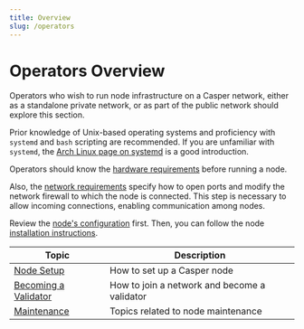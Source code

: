 ```yaml
---
title: Overview
slug: /operators
---
```


# Operators Overview

Operators who wish to run node infrastructure on a Casper network, either as a standalone private network, or as part of the public network should explore this section.

Prior knowledge of Unix-based operating systems and proficiency with `systemd` and `bash` scripting are recommended. If you are unfamiliar with `systemd`, the [Arch Linux page on systemd](https://wiki.archlinux.org/title/systemd) is a good introduction.

Operators should know the [hardware requirements](./setup/hardware.md) before running a node.

Also, the [network requirements](./setup/install-node.md#network-requirements) specify how to open ports and modify the network firewall to which the node is connected. This step is necessary to allow incoming connections, enabling communication among nodes.

Review the [node's configuration](./setup/basic-node-configuration.md) first. Then, you can follow the node [installation instructions](./setup/install-node.md).

| Topic                                                                           | Description                 |
| ----------------------------------------------------------- | ----------------------------------------------- |
|[Node Setup](./setup/index.md) | How to set up a Casper node |
|[Becoming a Validator](./becoming-a-validator/index.md) | How to join a network and become a validator |
|[Maintenance](./maintenance/index.md) | Topics related to node maintenance |